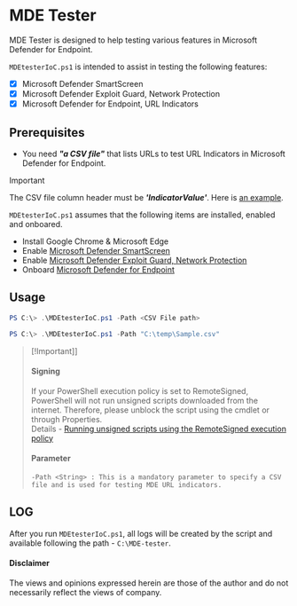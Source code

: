# MDE Tester
MDE Tester is designed to help testing various features in Microsoft Defender for Endpoint. 

`MDEtesterIoC.ps1` is intended to assist in testing the following features: 
- [x] Microsoft Defender SmartScreen
- [x] Microsoft Defender Exploit Guard, Network Protection
- [x] Microsoft Defender for Endpoint, URL Indicators

## Prerequisites
- You need ***"a CSV file"*** that lists URLs to test URL Indicators in Microsoft Defender for Endpoint.
> [!Important]
> The CSV file column header must be ***'IndicatorValue'***. Here is [an example](https://github.com/LearningKijo/MDEtester/blob/main/Tools/Sample.csv).

`MDEtesterIoC.ps1` assumes that the following items are installed, enabled and onboared.
- Install Google Chrome & Microsoft Edge
- Enable [Microsoft Defender SmartScreen](https://learn.microsoft.com/en-us/windows/security/operating-system-security/virus-and-threat-protection/microsoft-defender-smartscreen/)
- Enable [Microsoft Defender Exploit Guard, Network Protection](https://learn.microsoft.com/en-us/microsoft-365/security/defender-endpoint/network-protection?view=o365-worldwide)
- Onboard [Microsoft Defender for Endpoint](https://learn.microsoft.com/en-us/microsoft-365/security/defender-endpoint/microsoft-defender-endpoint?view=o365-worldwide) 


## Usage

```powershell
PS C:\> .\MDEtesterIoC.ps1 -Path <CSV File path>
```
```powershell
PS C:\> .\MDEtesterIoC.ps1 -Path "C:\temp\Sample.csv"
```

> [!Important]]
> #### Signing
> If your PowerShell execution policy is set to RemoteSigned, PowerShell will not run unsigned scripts downloaded from the internet. Therefore, please unblock the script using the cmdlet or through Properties. <br>
> Details - [Running unsigned scripts using the RemoteSigned execution policy](https://learn.microsoft.com/en-us/powershell/module/microsoft.powershell.core/about/about_signing?view=powershell-7.4#running-unsigned-scripts-using-the-remotesigned-execution-policy)
> #### Parameter
>```
> -Path <String> : This is a mandatory parameter to specify a CSV file and is used for testing MDE URL indicators.
>```

## LOG
After you run `MDEtesterIoC.ps1`, all logs will be created by the script and available following the path - `C:\MDE-tester`.

#### Disclaimer
The views and opinions expressed herein are those of the author and do not necessarily reflect the views of company.
